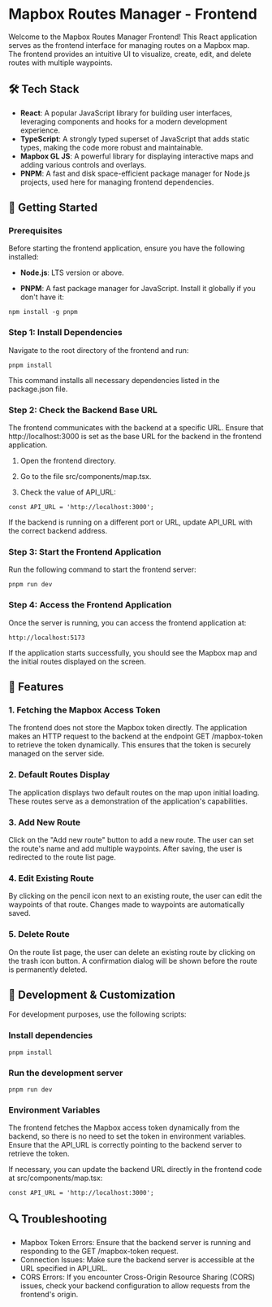 # Mapbox Routes Manager - Frontend
Welcome to the Mapbox Routes Manager Frontend! This React application serves as the frontend interface for managing routes on a Mapbox map. The frontend provides an intuitive UI to visualize, create, edit, and delete routes with multiple waypoints.

## 🛠️ Tech Stack
- **React**: A popular JavaScript library for building user interfaces, leveraging components and hooks for a modern development experience.
- **TypeScript**: A strongly typed superset of JavaScript that adds static types, making the code more robust and maintainable.
- **Mapbox GL JS**: A powerful library for displaying interactive maps and adding various controls and overlays.
- **PNPM**: A fast and disk space-efficient package manager for Node.js projects, used here for managing frontend dependencies.

## 🚀 Getting Started
### Prerequisites
Before starting the frontend application, ensure you have the following installed:

- **Node.js**: LTS version or above.

- **PNPM**: A fast package manager for JavaScript. Install it globally if you don't have it:

```
npm install -g pnpm
```

### Step 1: Install Dependencies
Navigate to the root directory of the frontend and run:

```
pnpm install
```
This command installs all necessary dependencies listed in the package.json file.

### Step 2: Check the Backend Base URL
The frontend communicates with the backend at a specific URL. Ensure that http://localhost:3000 is set as the base URL for the backend in the frontend application.

1. Open the frontend directory.

2. Go to the file src/components/map.tsx.

3. Check the value of API_URL:
```
const API_URL = 'http://localhost:3000';
```
If the backend is running on a different port or URL, update API_URL with the correct backend address.

### Step 3: Start the Frontend Application
Run the following command to start the frontend server:

```
pnpm run dev
````

### Step 4: Access the Frontend Application
Once the server is running, you can access the frontend application at:

```
http://localhost:5173
```
If the application starts successfully, you should see the Mapbox map and the initial routes displayed on the screen.

## 🎨 Features
### 1. Fetching the Mapbox Access Token
The frontend does not store the Mapbox token directly.
The application makes an HTTP request to the backend at the endpoint GET /mapbox-token to retrieve the token dynamically. This ensures that the token is securely managed on the server side.

### 2. Default Routes Display
The application displays two default routes on the map upon initial loading. These routes serve as a demonstration of the application's capabilities.

### 3. Add New Route
Click on the "Add new route" button to add a new route.
The user can set the route's name and add multiple waypoints.
After saving, the user is redirected to the route list page.

### 4. Edit Existing Route
By clicking on the pencil icon next to an existing route, the user can edit the waypoints of that route.
Changes made to waypoints are automatically saved.

### 5. Delete Route
On the route list page, the user can delete an existing route by clicking on the trash icon button.
A confirmation dialog will be shown before the route is permanently deleted.

## 🔧 Development & Customization
For development purposes, use the following scripts:

### Install dependencies
```
pnpm install
```

### Run the development server
```
pnpm run dev
```

### Environment Variables
The frontend fetches the Mapbox access token dynamically from the backend, so there is no need to set the token in environment variables. Ensure that the API_URL is correctly pointing to the backend server to retrieve the token.

If necessary, you can update the backend URL directly in the frontend code at src/components/map.tsx:


```
const API_URL = 'http://localhost:3000';
```

## 🔍 Troubleshooting
- Mapbox Token Errors: Ensure that the backend server is running and responding to the GET /mapbox-token request.
- Connection Issues: Make sure the backend server is accessible at the URL specified in API_URL.
- CORS Errors: If you encounter Cross-Origin Resource Sharing (CORS) issues, check your backend configuration to allow requests from the frontend's origin.